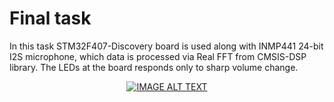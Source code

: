 # Final task
In this task STM32F407-Discovery board is used along with INMP441 24-bit I2S microphone, which data is processed via Real FFT from CMSIS-DSP library. The LEDs at the board responds only to sharp volume change.
<div align="center">
<a href="https://www.youtube.com/watch?v=j8qgaZepg6Y"><img src="https://img.youtube.com/vi/j8qgaZepg6Y/0.jpg" alt="IMAGE ALT TEXT"></a>
</div>
